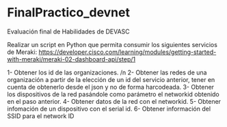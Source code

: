 # FinalPractico_devnet
Evaluación final de Habilidades de DEVASC

Realizar un script en Python que permita  consumir los siguientes servicios de  Meraki:
https://developer.cisco.com/learning/modules/getting-started-with-meraki/meraki-02-dashboard-api/step/1

1- Obtener los id de las organizaciones. /n
2- Obtener las redes de una organización a partir de la elección de un id del servicio anterior, tener en cuenta de obtenerlo desde el json y no de forma harcodeada.
3- Obtener los dispositivos de la red pasándole como parámetro el  networkid  obtenido en el paso anterior.
4- Obtener datos de la  red con el networkid.
5- Obtener infomación de un dispositivo con el serial id.
6- Obtener información del SSID para el network ID
